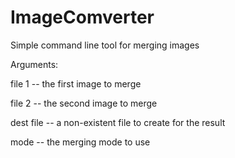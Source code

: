 # ImageComverter
Simple command line tool for merging images

Arguments:

file 1 -- the first image to merge

file 2 -- the second image to merge

dest file -- a non-existent file to create for the result

mode -- the merging mode to use

